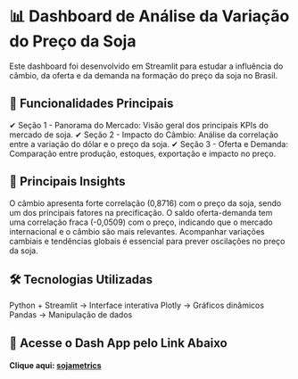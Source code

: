 # 📊 Dashboard de Análise da Variação do Preço da Soja
Este dashboard foi desenvolvido em Streamlit para estudar a influência do câmbio, da oferta e da demanda na formação do preço da soja no Brasil.

## 🚀 Funcionalidades Principais
✔ Seção 1 - Panorama do Mercado: Visão geral dos principais KPIs do mercado de soja.
✔ Seção 2 - Impacto do Câmbio: Análise da correlação entre a variação do dólar e o preço da soja.
✔ Seção 3 - Oferta e Demanda: Comparação entre produção, estoques, exportação e impacto no preço.

## 📌 Principais Insights
O câmbio apresenta forte correlação (0,8716) com o preço da soja, sendo um dos principais fatores na precificação.
O saldo oferta-demanda tem uma correlação fraca (-0,0509) com o preço, indicando que o mercado internacional e o câmbio são mais relevantes.
Acompanhar variações cambiais e tendências globais é essencial para prever oscilações no preço da soja.

## 🛠 Tecnologias Utilizadas
Python + Streamlit → Interface interativa
Plotly → Gráficos dinâmicos
Pandas → Manipulação de dados

## 🔗 Acesse o Dash App pelo Link Abaixo

#### Clique aqui: [sojametrics](https://sojametrics.streamlit.app/)
